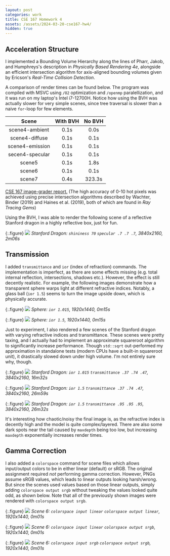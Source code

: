 ```yaml
---
layout: post
categories: work
title: CSE 167 Homework 4
assets: /assets/2024-03-20-cse167-hw4/
hidden: true
---
```


## Acceleration Structure
I implemented a Bounding Volume Hierarchy along the lines of Pharr, Jakob, and Humphreys's description in *Physically Based Rendering 4e*, alongside an efficient intersection algorithm for axis-aligned bounding volumes given by Ericson's *Real-Time Collision Detection*.

A comparison of render times can be found below. The program was compiled with MSVC using `/O2` optimization and `/openmp` paralellization, and it was run on my laptop's Intel i7-12700H. Notice how using the BVH was actually slower for very simple scenes, since tree traversal is slower than a naive `for`-loop for few elements.


Scene           | With BVH  | No BVH
:-------------: | :-------: | :----:
scene4-ambient  | 0.1s      |   0.0s
scene4-diffuse  | 0.1s      |   0.1s
scene4-emission | 0.1s      |   0.1s
secen4-specular | 0.1s      |   0.1s
scene5          | 0.1s      |   1.8s
scene6          | 0.1s      |   0.1s
scene7          | 0.4s      | 323.3s

[CSE 167 image-grader report.](https://raviucsdgroup.s3.amazonaws.com/hw3/6102a1a992205cdaa41cb91a62662014/20240318025251/index.html) (The high accuracy of 0-10 hot pixels was achieved using precise intersection algorithms described by Wachter, Binder (2019) and Haines et al. (2019), both of which are found in *Ray Tracing Gems*)

Using the BVH, I was able to render the following scene of a reflective Stanford dragon in a highly reflective box, just for fun.

{:.figure}
![]({{page.assets}}scene9.png)
*Stanford Dragon: `shininess 70` `specular .7 .7 .7`, 3840x2160, 2m06s*

## Transmission
I added `transmittance` and `ior` (index of refraction) commands. The implementation is imperfect, as there are some effects missing (e.g. total internal reflection, intersections, shadows etc.). However, the effect is still decently realistic. For example, the following images demonstrate how a transparent sphere warps light at different refractive indices. Notably, a glass ball (`ior 1.5`) seems to turn the image upside down, which is physically accurate.

{:.figure}
![]({{page.assets}}scene8-ior1.015.png)
*Sphere: `ior 1.015`, 1920x1440, 0m15s*

{:.figure}
![]({{page.assets}}scene8-ior1.5.png)
*Sphere: `ior 1.5`, 1920x1440, 0m15s*

Just to experiment, I also rendered a few scenes of the Stanford dragon with varying refractive indices and transmittance. These scenes were pretty taxing, and I actually had to implement an approximate squareroot algorithm to significantly increase performance. Though `std::sqrt` out-performed my approximation in standalone tests (modern CPUs have a built-in squareroot unit), it drastically slowed down under high volume. I'm not entirely sure why, though.

{:.figure}
![]({{page.assets}}scene10-ior1.015.png)
*Stanford Dragon: `ior 1.015` `transmittance .37 .74 .47`, 3840x2160, 16m32s*

{:.figure}
![]({{page.assets}}scene10-ior1.5.png)
*Stanford Dragon: `ior 1.5` `transmittance .37 .74 .47`, 3840x2160, 26m59s*

{:.figure}
![]({{page.assets}}scene10-ior1.5-clear.png)
*Stanford Dragon: `ior 1.5` `transmittance .95 .95 .95`, 3840x2160, 26m32s*

It's interesting how chaotic/noisy the final image is, as the refractive index is decently high and the model is quite complex/layered. There are also some dark spots near the tail caused by `maxdepth` being too low, but increasing `maxdepth` exponentially increases render times.

## Gamma Correction
I also added a `colorspace` command for scene files which allows input/output colors to be in either linear (default) or sRGB. The original assignment required *not* performing gamma correction. However, PNGs assume sRGB values, which leads to linear outputs looking harsh/wrong. But since the scenes used values based on those linear outputs, simply adding `colorspace output srgb` without tweaking the values  looked quite odd, as shown below. Note that all of the previously shown images were rendered with `colorspace output srgb`.

{:.figure}
![]({{page.assets}}scene6-linear-linear.png)
*Scene 6: `colorspace input linear` `colorspace output linear`, 1920x1440, 0m01s*

{:.figure}
![]({{page.assets}}scene6-linear-srgb.png)
*Scene 6: `colorspace input linear` `colorspace output srgb`, 1920x1440, 0m01s*

{:.figure}
![]({{page.assets}}scene6-srgb-srgb.png)
*Scene 6: `colorspace input srgb` `colorspace output srgb`, 1920x1440, 0m01s*
